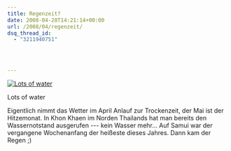 ```yaml
---
title: Regenzeit?
date: 2008-04-28T14:21:14+00:00
url: /2008/04/regenzeit/
dsq_thread_id:
  - "3211940751"




---
```

<div class="flickr">
  <a href="http://www.flickr.com/photos/schreibblogade/2450453665/" title="Lots of water"><img src="//farm3.static.flickr.com/2214/2450453665_f8748f4eef.jpg" alt="Lots of water" /></a></p>

  <p>
    Lots of water
  </p>
</div>

Eigentlich nimmt das Wetter im April Anlauf zur Trockenzeit, der Mai ist der Hitzemonat. In Khon Khaen im Norden Thailands hat man bereits den Wassernotstand ausgerufen --- kein Wasser mehr... Auf Samui war der vergangene Wochenanfang der heißeste dieses Jahres. Dann kam der Regen ;)
